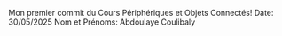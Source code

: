 Mon premier commit du Cours Périphériques et Objets Connectés!
Date: 30/05/2025
Nom et Prénoms: Abdoulaye Coulibaly
